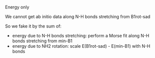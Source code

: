 Energy only

We cannot get ab initio data along N-H bonds stretching from B1rot-sad

So we fake it by the sum of:
* energy due to N-H bonds stretching: perform a Morse fit along N-H bonds stretching from min-B1
* energy due to NH2 rotation: scale E(B1rot-sad) - E(min-B1) with N-H bonds
